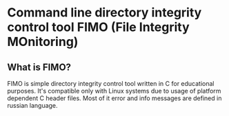 #  Command line directory integrity control tool FIMO (File Integrity MOnitoring)


## What is FIMO?
FIMO is simple directory integrity control tool written in C for educational purposes. It's compatible only with Linux systems due to usage of platform dependent C header files. Most of it error and info messages are defined in russian language.
